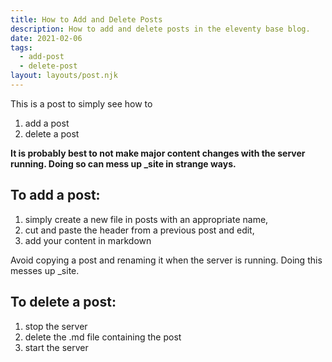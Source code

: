 ```yaml
---
title: How to Add and Delete Posts 
description: How to add and delete posts in the eleventy base blog.
date: 2021-02-06
tags:
  - add-post
  - delete-post
layout: layouts/post.njk
---
```


This is a post to simply see how to 
1. add a post
2. delete a post

**It is probably best to not make major content changes with the server running. Doing so can mess up _site in strange ways.**

## To add a post: 
1. simply create a new file in posts with an appropriate name, 
2. cut and paste the header from a previous post and edit,
3. add your content in markdown

Avoid copying a post and renaming it when the server is running. Doing this messes up _site. 

## To delete a post:
1. stop the server
2. delete the .md file containing the post
3. start the server

